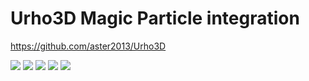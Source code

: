 Urho3D Magic Particle integration
=================================

https://github.com/aster2013/Urho3D

![](https://raw.githubusercontent.com/aster2013/Readme/master/images/MagicParticles/00.jpg)
![](https://raw.githubusercontent.com/aster2013/Readme/master/images/MagicParticles/01.jpg)
![](https://raw.githubusercontent.com/aster2013/Readme/master/images/MagicParticles/02.jpg)
![](https://raw.githubusercontent.com/aster2013/Readme/master/images/MagicParticles/03.jpg)
![](https://raw.githubusercontent.com/aster2013/Readme/master/images/MagicParticles/04.jpg)